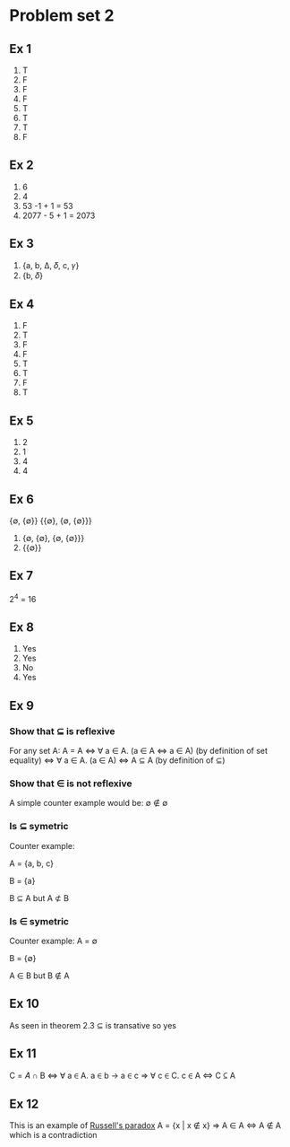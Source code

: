 # Problem set 2
## Ex 1
1. T
2. F
3. F
4. F
5. T
6. T
7. T
8. F

## Ex 2
1. 6
2. 4
3. 53 -1 + 1 = 53
4. 2077 - 5 + 1 = 2073

## Ex 3
1. {a, b, Δ, 𝛿, c, 𝛾}
2. {b, 𝛿}

## Ex 4
1. F
2. T
3. F
4. F
5. T
6. T
7. F
8. T

## Ex 5
1. 2
2. 1
3. 4
4. 4

## Ex 6
{∅, {∅}} {{∅}, {∅, {∅}}}
1. {∅, {∅}, {∅, {∅}}}
2. {{∅}}
## Ex 7
2<sup>4</sup> = 16
## Ex 8
1. Yes
2. Yes
3. No
4. Yes

## Ex 9
### Show that ⊆ is reflexive
For any set A:
A = A
<=> ∀ a ∈ A. (a ∈ A <=> a ∈ A) (by definition of set equality)
<=> ∀ a ∈ A. (a ∈ A)
<=> A ⊆ A (by definition of ⊆)
### Show that ∈ is not reflexive
A simple counter example would be:
∅ ∉ ∅
### Is  ⊆ symetric
Counter example:

A = {a, b, c}

B = {a}

B ⊆ A but A ⊄ B
### Is ∈ symetric
Counter example:
A = ∅

B = {∅}

A ∈ B but B ∉ A

## Ex 10
As seen in theorem 2.3 ⊆ is transative so yes
## Ex 11
C = 𝐴 ∩ B
<=> ∀ a ∈ A. a ∈ b -> a ∈ c
=> ∀ c ∈ C. c ∈ A
<=> C ⊆ A
## Ex 12
This is an example of [Russell's paradox](https://en.wikipedia.org/wiki/Russell%27s_paradox)
A = {x | x ∉ x}
=> A ∈ A <=> A ∉ A
which is a contradiction
